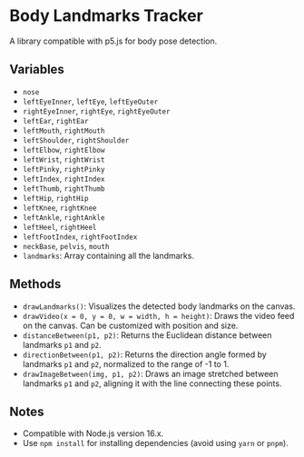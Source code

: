 # Body Landmarks Tracker

A library compatible with p5.js for body pose detection.

## Variables

- `nose`
- `leftEyeInner`, `leftEye`, `leftEyeOuter`
- `rightEyeInner`, `rightEye`, `rightEyeOuter`
- `leftEar`, `rightEar`
- `leftMouth`, `rightMouth`
- `leftShoulder`, `rightShoulder`
- `leftElbow`, `rightElbow`
- `leftWrist`, `rightWrist`
- `leftPinky`, `rightPinky`
- `leftIndex`, `rightIndex`
- `leftThumb`, `rightThumb`
- `leftHip`, `rightHip`
- `leftKnee`, `rightKnee`
- `leftAnkle`, `rightAnkle`
- `leftHeel`, `rightHeel`
- `leftFootIndex`, `rightFootIndex`
- `neckBase`, `pelvis`, `mouth`
- `landmarks`: Array containing all the landmarks.

## Methods

- `drawLandmarks()`: Visualizes the detected body landmarks on the canvas.
- `drawVideo(x = 0, y = 0, w = width, h = height)`: Draws the video feed on the canvas. Can be customized with position and size.
- `distanceBetween(p1, p2)`: Returns the Euclidean distance between landmarks `p1` and `p2`.
- `directionBetween(p1, p2)`: Returns the direction angle formed by landmarks `p1` and `p2`, normalized to the range of -1 to 1.
- `drawImageBetween(img, p1, p2)`: Draws an image stretched between landmarks `p1` and `p2`, aligning it with the line connecting these points.

## Notes

- Compatible with Node.js version 16.x.
- Use `npm install` for installing dependencies (avoid using `yarn` or `pnpm`).
